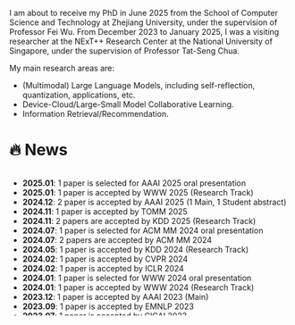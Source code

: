 [//]: # (**Rongjie Huang &#40;黄融杰&#41;** is the final year's graduate student at College of Computer Science and Software, [Zhejiang University]&#40;https://www.zju.edu.cn/english/&#41;, supervised by [Prof. Zhou Zhao]&#40;https://person.zju.edu.cn/zhaozhou&#41;. I also obtained Bachelor’s degree at Zhejiang University. During my graduate study, I was lucky to collaborate with the CMU Speech Team led by [Prof. Shinji Watanabe]&#40;https://scholar.google.com/citations?user=U5xRA6QAAAAJ&#41;, and Audio Research Team at Zhejiang University. I was grateful to intern or collaborate at TikTok, Shanghai AI Lab, Tencent Seattle Lab, Alibaba Qwen, with [Yi Ren]&#40;https://github.com/RayeRen&#41;, [Jinglin Liu]&#40;https://github.com/MoonInTheRiver&#41;, [Chunlei Zhang]&#40;https://scholar.google.com/citations?user=NCKZGb0AAAAJ&#41; and [Dong Yu]&#40;https://scholar.google.com/citations?user=tMY31_gAAAAJ&#41;.)
I am about to receive my PhD in June 2025 from the School of Computer Science and Technology at Zhejiang University, under the supervision of Professor Fei Wu. From December 2023 to January 2025, I was a visiting researcher at the NExT++ Research Center at the National University of Singapore, under the supervision of Professor Tat-Seng Chua.

[//]: # (My research interest includes **Multi-Modal Generative AI, Multi-Modal Language Processing, and AI4Science**. I have published **first-author papers** at the top international AI conferences such as **NeurIPS/ICLR/ICML/ACL/IJCAI**. I developed a few well-known Speech/NLP algorithms including:)

[//]: # (- AudioGPT, UniAudio, Make-A-Voice: Multitask, Multilingual LLMs)

[//]: # (- Make-An-Audio, GenerSpeech: Zero-shot text-guided synthesis)

[//]: # (- FastDiff 1/2, ProDiff: AIGC diffusion models)

[//]: # (- TranSpeech, and AV-TranSpeech: Multimodal Translation)

My main research areas are:
- (Multimodal) Large Language Models, including self-reflection, quantization, applications, etc.
- Device-Cloud/Large-Small Model Collaborative Learning.
- Information Retrieval/Recommendation.

[//]: # (In 2024, I lead or participate in the following research topics:)

[//]: # (- Speech/NLP: multimodal generation and translation)

[//]: # (- Large Language Models &#40;LLMs&#41;: Audio/Visual)

[//]: # (- Diffusion models: Image/Audio/3D)


# 🔥 News

<style>
  .scrollable {
    max-height: 260px; /* 设置最大高度 */
    overflow-y: scroll; /* 设置垂直滚动条 */
  }
</style>

[//]: # (2024.01~)
[//]: # (Recent 3 years,)
<div class="scrollable">
  <ul>
    <li><strong>2025.01</strong>: 1 paper is selected for AAAI 2025 oral presentation </li>
    <li><strong>2025.01</strong>: 1 paper is accepted by WWW 2025 (Research Track) </li>
    <li><strong>2024.12</strong>: 2 paper is accepted by AAAI 2025 (1 Main, 1 Student abstract) </li>
    <li><strong>2024.11</strong>: 1 paper is accepted by TOMM 2025 </li>
    <li><strong>2024.11</strong>: 2 papers are accepted by KDD 2025 (Research Track) </li>
    <li><strong>2024.07</strong>: 1 paper is selected for ACM MM 2024 oral presentation </li>
    <li><strong>2024.07</strong>: 2 papers are accepted by ACM MM 2024  </li>
    <li><strong>2024.05</strong>: 1 paper is accepted by KDD 2024 (Research Track) </li>
    <li><strong>2024.02</strong>: 1 paper is accepted by CVPR 2024  </li>
    <li><strong>2024.02</strong>: 1 paper is accepted by ICLR 2024  </li>
    <li><strong>2024.01</strong>: 1 paper is selected for WWW 2024 oral presentation </li>
    <li><strong>2024.01</strong>: 1 paper is accepted by WWW 2024 (Research Track)  </li>
    <li><strong>2023.12</strong>: 1 paper is accepted by AAAI 2023 (Main)  </li>
    <li><strong>2023.09</strong>: 1 paper is accepted by EMNLP 2023  </li>
    <li><strong>2023.07</strong>: 1 paper is accepted by CICAI 2023  </li>
    <li><strong>2023.04</strong>: 1 paper is accepted by FITEE 2023  </li>
    <li><strong>2023.01</strong>: 1 paper is accepted by WWW 2023 (Research Track)  </li>
  </ul>
</div>
